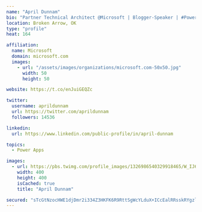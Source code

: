 ```yaml
---
name: "April Dunnam"
bio: "Partner Technical Architect @Microsoft | Blogger-Speaker | #PowerApps, #PowerAutomate, #Office365, #SharePoint | #WIT | #Karaoke Queen"
location: Broken Arrow, OK
type: "profile"
heat: 164

affiliation:
  name: Microsoft
  domain: microsoft.com
  images:
    - url: "/assets/images/organizations/microsoft.com-50x50.jpg"
      width: 50
      height: 50

website: https://t.co/enJuiGEQZc

twitter:
  username: aprildunnam
  url: https://twitter.com/aprildunnam
  followers: 14536

linkedin:
  url: https://www.linkedin.com/public-profile/in/april-dunnam

topics:
  - Power Apps

images:
  - url: https://pbs.twimg.com/profile_images/1326986540329918465/W_IJ6Ih2_400x400.jpg
    width: 400
    height: 400
    isCached: true
    title: "April Dunnam"

secured: "sTcGtNzocHWE1djDmr2i334Z3HKFK6R9RttSgWcYLduX+ICcEalRRsskRYgzlGe12p/LdzxTJpv96DXwt1C9WFacAL5kVt7Gk5rF6RzwZzCQgTQyV0aD+X82MRhifj4ZTTEAAfN5b2uv7RC5Vr5Ii8ogOsFiinSR1Z/wJ1xry36B/3MR0LKOs841ecKzdN93+Th7sLv4yYxt9MLBrVX612FArcKe1fav/9JrKh0c8r18lktYdl0k4TR3Hf+0uorOxBK8/ARElP7mxaP/sOmRbQVOH0GaM2b4HAzuvZ7n0oQn9dWAQAPEfIRd+Cd6u7dJlWYX3RmKZvWWN6DR1T3jJmtJGqT8dRIo9VaMmzXOvf2/m37WiiXLYExMlQsk9bnI6yDzvK6dnMjH0kYZiADnEALO/63dEcYiKFZKte/abJo=;+nJX9cV+SCOw7MIN1S/3Bw=="
---
```


